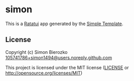 # simon

This is a [Ratatui] app generated by the [Simple Template].

[Ratatui]: https://ratatui.rs
[Simple Template]: https://github.com/ratatui/templates/tree/main/simple

## License

Copyright (c) Simon Bierozko <105741786+simon1494@users.noreply.github.com>

This project is licensed under the MIT license ([LICENSE] or <http://opensource.org/licenses/MIT>)

[LICENSE]: ./LICENSE
